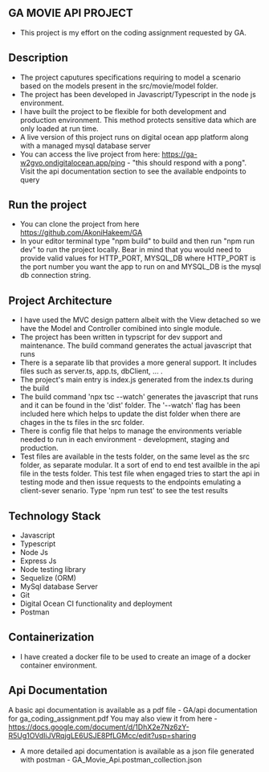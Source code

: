 ## GA MOVIE API PROJECT
- This project is my effort on the coding assignment requested by GA.

## Description
- The project caputures specifications requiring to model a scenario based on the models present in the src/movie/model folder.
- The project has been developed in Javascript/Typescript in the node js environment.
- I have built the project to be flexible for both development and production environment. This method protects sensitive data which are only loaded at run time.
- A live version of this project runs on digital ocean app platform along with a managed mysql database server
- You can access the live project from here: https://ga-w2gvo.ondigitalocean.app/ping - "this should respond with a pong". Visit the api documentation section to see the available endpoints to query 

## Run the project
- You can clone the project from here https://github.com/AkoniHakeem/GA
- In your editor terminal type "npm build" to build and then run "npm run dev" to run the project locally. Bear in mind that you would need to provide valid values for HTTP_PORT, MYSQL_DB where HTTP_PORT is the port number you want the app to run on and MYSQL_DB is the mysql db connection string.

## Project Architecture
- I have used the MVC design pattern albeit with the View detached so we have the Model and Controller comibined into single module.
- The project has been written in typscript for dev support and maintenance. The build command generates the actual javascript that runs
- There is a separate lib that provides a more general support. It includes files such as server.ts, app.ts, dbClient, ... .
- The project's main entry is index.js generated from the index.ts during the build
- The build command 'npx tsc --watch' generates the javascript that runs and it can be found in the 'dist' folder. The '--watch' flag has been included here which helps to update the dist folder when there are chages in the ts files in the src folder.
- There is config file that helps to manage the environments veriable needed to run in each environment - development, staging and production.
- Test files are available in the tests folder, on the same level as the src folder, as separate modular. It a sort of end to end test availble in the api file in the tests folder. This test file when engaged tries to start the api in testing mode and then issue requests to the endpoints emulating a client-sever senario. Type 'npm run test' to see the test results

## Technology Stack
- Javascript
- Typescript
- Node Js
- Express Js
- Node testing library
- Sequelize (ORM)
- MySql database Server
- Git 
- Digital Ocean CI functionality and deployment
- Postman

## Containerization
- I have created a docker file to be used to create an image of a docker container environment.

## Api Documentation
A basic api documentation is available as a pdf file - 
GA/api documentation for ga_coding_assignment.pdf
You may also view it from here -
https://docs.google.com/document/d/1DhX2e7Nz6zY-R5Ug1OVdIiJVRqjgLE6USJE8PfLGMcc/edit?usp=sharing

- A more detailed api documentation is available as a json file generated with postman - GA_Movie_Api.postman_collection.json



